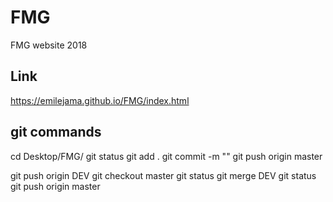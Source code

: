 # FMG
FMG website 2018

##  Link

<a href="https://emilejama.github.io/FMG/index.html">https://emilejama.github.io/FMG/index.html</a>

## git commands


cd Desktop/FMG/
git status
git add .
git commit -m "<your message>"
git push origin master


git push origin DEV
git checkout master
git status
git merge DEV
git status
git push origin master
